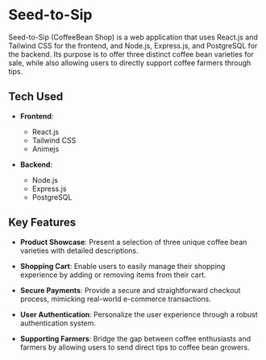# Seed-to-Sip

Seed-to-Sip (CoffeeBean Shop) is a web application that uses React.js and Tailwind CSS for the frontend, and Node.js, Express.js, and PostgreSQL for the backend. Its purpose is to offer three distinct coffee bean varieties for sale, while also allowing users to directly support coffee farmers through tips.

## Tech Used

- **Frontend**:
  - React.js
  - Tailwind CSS
  - Animejs

- **Backend**:
  - Node.js
  - Express.js
  - PostgreSQL

## Key Features

- **Product Showcase**: Present a selection of three unique coffee bean varieties with detailed descriptions.

- **Shopping Cart**: Enable users to easily manage their shopping experience by adding or removing items from their cart.

- **Secure Payments**: Provide a secure and straightforward checkout process, mimicking real-world e-commerce transactions.

- **User Authentication**: Personalize the user experience through a robust authentication system.

- **Supporting Farmers**: Bridge the gap between coffee enthusiasts and farmers by allowing users to send direct tips to coffee bean growers.
